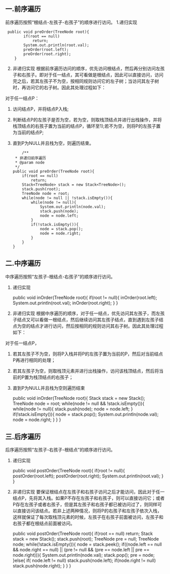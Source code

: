 
## 一.前序遍历
前序遍历按照“根结点-左孩子-右孩子”的顺序进行访问。
 1.递归实现
   
     public void preOrder(TreeNode root){
    		if(root == null)
    			return;
    		System.out.println(root.val);
    		preOrder(root.left);
    		preOrder(root.right);
    	}

 2. 非递归实现
 根据前序遍历访问的顺序，优先访问根结点，然后再分别访问左孩子和右孩子。即对于任一结点，其可看做是根结点，因此可以直接访问，访问完之后，若其左孩子不为空，按相同规则访问它的左子树；当访问其左子树时，再访问它的右子树。因此其处理过程如下：

  对于任一结点P：
 1. 访问结点P，并将结点P入栈;
 2. 判断结点P的左孩子是否为空，若为空，则取栈顶结点并进行出栈操作，并将栈顶结点的右孩子置为当前的结点P，循环至1);若不为空，则将P的左孩子置为当前的结点P;
 3. 直到P为NULL并且栈为空，则遍历结束。

	        /**
		 * 非递归前序遍历
		 * @param node
		 */
		public void preOrder(TreeNode root){
			if(root == null)
				return;
			Stack<TreeNode> stack = new Stack<TreeNode>();
			stack.push(root);
			TreeNode node = root;
			while(node != null || !stack.isEmpty()){
				while(node != null){
					System.out.println(node.val);
					stack.push(node);
					node = node.left;
				}
				if(!stack.isEmpty()){
					node = stack.pop();
					node = node.right;
				}			
			}
		}

## 二.中序遍历
中序遍历按照“左孩子-根结点-右孩子”的顺序进行访问。
 1. 递归实现
 
	public void inOrder(TreeNode root){
		if(root != null){
			inOrder(root.left);
			System.out.println(root.val);
			inOrder(root.right);
		}
	}
 
 2. 非递归实现
根据中序遍历的顺序，对于任一结点，优先访问其左孩子，而左孩子结点又可以看做一根结点，然后继续访问其左孩子结点，直到遇到左孩子结点为空的结点才进行访问，然后按相同的规则访问其右子树。因此其处理过程如下：

对于任一结点P，
 1. 若其左孩子不为空，则将P入栈并将P的左孩子置为当前的P，然后对当前结点P再进行相同的处理；
 2. 若其左孩子为空，则取栈顶元素并进行出栈操作，访问该栈顶结点，然后将当前的P置为栈顶结点的右孩子；
 3. 直到P为NULL并且栈为空则遍历结束

	public void inOrder(TreeNode root){
		Stack<TreeNode> stack = new Stack<TreeNode>();
		TreeNode node = root;
		while(node != null && !stack.isEmpty()){
			while(node != null){
				stack.push(node);
				node = node.left;
			}
			if(!stack.isEmpty()){
				node = stack.pop();
				System.out.println(node.val);
				node = node.right;
			}
		}
	}
 
## 三.后序遍历
后序遍历按照“左孩子-右孩子-根结点”的顺序进行访问。
 1. 递归实现
 
	public void postOrder(TreeNode root){
		if(root != null){
			postOrder(root.left);
			postOrder(root.right);
			System.out.println(root.val);
		}
	}


 2. 非递归实现
  要保证根结点在左孩子和右孩子访问之后才能访问，因此对于任一结点P，先将其入栈。如果P不存在左孩子和右孩子，则可以直接访问它；或者P存在左孩子或者右孩子，但是其左孩子和右孩子都已被访问过了，则同样可以直接访问该结点。若非上述两种情况，则将P的右孩子和左孩子依次入栈，这样就保证了每次取栈顶元素的时候，左孩子在右孩子前面被访问，左孩子和右孩子都在根结点前面被访问。
	
	public void postOrder(TreeNode root){
		if(root == null)
			return;
		Stack<TreeNode> stack = new Stack<TreeNode>();
		stack.push(root);
		TreeNode pre = null;
		TreeNode node;
		while(!stack.isEmpty()){
			node = stack.peek();
			if((node.left == null && node.right == null) ||
				(pre != null && (pre == node.left || pre == node.right))){
				System.out.println(node.val);
				stack.pop();
				pre = node;
			}else{
				if( node.left != null)
					stack.push(node.left);
				if(node.right != null)
					stack.push(node.right);
			}
		}
	}

